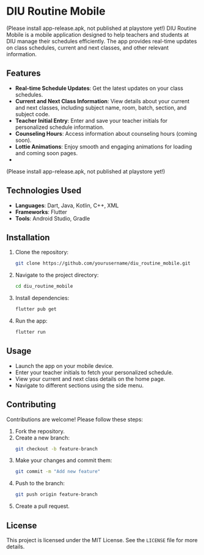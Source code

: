# DIU Routine Mobile
(Please install app-release.apk, not published at playstore yet!)
DIU Routine Mobile is a mobile application designed to help teachers and students at DIU manage their schedules efficiently. The app provides real-time updates on class schedules, current and next classes, and other relevant information.

## Features

- **Real-time Schedule Updates**: Get the latest updates on your class schedules.
- **Current and Next Class Information**: View details about your current and next classes, including subject name, room, batch, section, and subject code.
- **Teacher Initial Entry**: Enter and save your teacher initials for personalized schedule information.
- **Counseling Hours**: Access information about counseling hours (coming soon).
- **Lottie Animations**: Enjoy smooth and engaging animations for loading and coming soon pages.
- 
(Please install app-release.apk, not published at playstore yet!)
## Technologies Used

- **Languages**: Dart, Java, Kotlin, C++, XML
- **Frameworks**: Flutter
- **Tools**: Android Studio, Gradle

## Installation

1. Clone the repository:
   ```bash
   git clone https://github.com/yourusername/diu_routine_mobile.git
   ```
2. Navigate to the project directory:
   ```bash
   cd diu_routine_mobile
   ```
3. Install dependencies:
   ```bash
   flutter pub get
   ```
4. Run the app:
   ```bash
   flutter run
   ```

## Usage

- Launch the app on your mobile device.
- Enter your teacher initials to fetch your personalized schedule.
- View your current and next class details on the home page.
- Navigate to different sections using the side menu.

## Contributing

Contributions are welcome! Please follow these steps:

1. Fork the repository.
2. Create a new branch:
   ```bash
   git checkout -b feature-branch
   ```
3. Make your changes and commit them:
   ```bash
   git commit -m "Add new feature"
   ```
4. Push to the branch:
   ```bash
   git push origin feature-branch
   ```
5. Create a pull request.

## License

This project is licensed under the MIT License. See the `LICENSE` file for more details.
